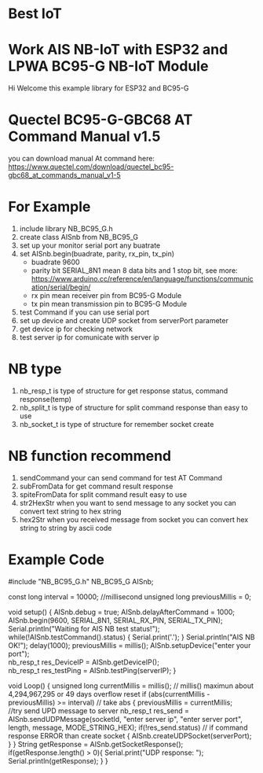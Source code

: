 # Best IoT
# Work AIS NB-IoT with ESP32 and LPWA BC95-G NB-IoT Module
  Hi Welcome this example library for ESP32 and BC95-G  

# Quectel BC95-G-GBC68 AT Command Manual v1.5
  you can download manual At command here: https://www.quectel.com/download/quectel_bc95-gbc68_at_commands_manual_v1-5
  
# For Example
  1. include library NB_BC95_G.h
  2. create class AISnb from NB_BC95_G
  3. set up your monitor serial port any buatrate
  4. set AISnb.begin(buadrate, parity, rx_pin, tx_pin) 
     - buadrate 9600
     - parity bit SERIAL_8N1 mean 8 data bits and 1 stop bit, see more: https://www.arduino.cc/reference/en/language/functions/communication/serial/begin/
     - rx pin mean receiver pin from BC95-G Module
     - tx pin mean transmission pin to BC95-G Module
  5. test Command if you can use serial port
  6. set up device and create UDP socket from serverPort parameter
  7. get device ip for checking network
  8. test server ip for comunicate with server ip
 
# NB type
  1. nb_resp_t is type of structure for get response status, command response(temp) 
  2. nb_split_t is type of structure for split command response than easy to use
  3. nb_socket_t is type of structure for remember socket create 

# NB function recommend
  1. sendCommand your can send command for test AT Command
  2. subFromData for get command result response 
  3. spiteFromData for split command result easy to use
  4. str2HexStr when you want to send message to any socket you can convert text string to hex string
  5. hex2Str when you received message from socket you can convert hex string to string by ascii code

# Example Code

#include "NB_BC95_G.h"
NB_BC95_G AISnb;

const long interval = 10000;  //millisecond
unsigned long previousMillis = 0;

void setup()
{
  AISnb.debug = true;
  AISnb.delayAfterCommand = 1000;
  AISnb.begin(9600, SERIAL_8N1, SERIAL_RX_PIN, SERIAL_TX_PIN);
  Serial.println("Waiting for AIS NB test status!");
  while(!AISnb.testCommand().status)
  {
    Serial.print('.');
  }
  Serial.println("AIS NB OK!"); 
  delay(1000);
  previousMillis = millis(); 
  AISnb.setupDevice("enter your port");  
  nb_resp_t res_DeviceIP = AISnb.getDeviceIP();  
  nb_resp_t res_testPing = AISnb.testPing(serverIP);
}

void Loop()
{
  unsigned long currentMillis = millis(); // millis() maximun about 4,294,967,295 or 49 days overflow reset
  if (abs(currentMillis - previousMillis) >= interval) // take abs
  { 
    previousMillis = currentMillis;   
    //try send UPD message to server
    nb_resp_t res_send = AISnb.sendUDPMessage(socketId, "enter server ip", "enter server port", length, message, MODE_STRING_HEX);
    if(!res_send.status) // if command response ERROR than create socket
    {
      AISnb.createUDPSocket(serverPort); 
    }
  }
  String getResponse = AISnb.getSocketResponse();
  if(getResponse.length() > 0){
    Serial.print("UDP response: ");
    Serial.println(getResponse);
  }
}
